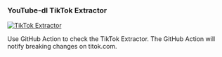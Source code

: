 ### YouTube-dl TikTok Extractor

[![TikTok Extractor](https://github.com/skyme5/youtube-dl-tiktok-test/workflows/TikTok%20Extractor/badge.svg)](https://github.com/skyme5/youtube-dl-tiktok-test/actions?query=workflow%3A%22TikTok+Extractor%22)

Use GitHub Action to check the TikTok Extractor. The GitHub Action will
notify breaking changes on titok.com.
